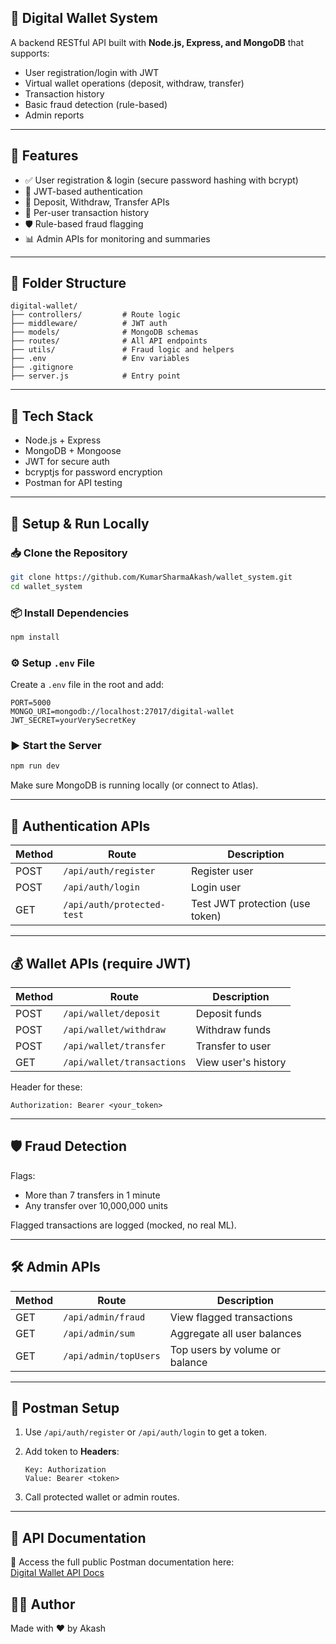 ## 📘 Digital Wallet System

A backend RESTful API built with **Node.js, Express, and MongoDB** that supports:

* User registration/login with JWT
* Virtual wallet operations (deposit, withdraw, transfer)
* Transaction history
* Basic fraud detection (rule-based)
* Admin reports

---

## 🚀 Features

* ✅ User registration & login (secure password hashing with bcrypt)
* 🔐 JWT-based authentication
* 💸 Deposit, Withdraw, Transfer APIs
* 📜 Per-user transaction history
* 🛡️ Rule-based fraud flagging
* 📊 Admin APIs for monitoring and summaries

---

## 📁 Folder Structure

```
digital-wallet/
├── controllers/         # Route logic
├── middleware/          # JWT auth
├── models/              # MongoDB schemas
├── routes/              # All API endpoints
├── utils/               # Fraud logic and helpers
├── .env                 # Env variables
├── .gitignore
├── server.js            # Entry point
```

---

## 🔧 Tech Stack

* Node.js + Express
* MongoDB + Mongoose
* JWT for secure auth
* bcryptjs for password encryption
* Postman for API testing

---

## 🧪 Setup & Run Locally

### 📥 Clone the Repository

```bash
git clone https://github.com/KumarSharmaAkash/wallet_system.git
cd wallet_system
```

### 📦 Install Dependencies

```bash
npm install
```

### ⚙️ Setup `.env` File

Create a `.env` file in the root and add:

```
PORT=5000
MONGO_URI=mongodb://localhost:27017/digital-wallet
JWT_SECRET=yourVerySecretKey
```

### ▶️ Start the Server

```bash
npm run dev
```

Make sure MongoDB is running locally (or connect to Atlas).

---

## 🔐 Authentication APIs

| Method | Route                      | Description                     |
| ------ | -------------------------- | ------------------------------- |
| POST   | `/api/auth/register`       | Register user                   |
| POST   | `/api/auth/login`          | Login user                      |
| GET    | `/api/auth/protected-test` | Test JWT protection (use token) |

---

## 💰 Wallet APIs (require JWT)

| Method | Route                      | Description         |
| ------ | -------------------------- | ------------------- |
| POST   | `/api/wallet/deposit`      | Deposit funds       |
| POST   | `/api/wallet/withdraw`     | Withdraw funds      |
| POST   | `/api/wallet/transfer`     | Transfer to user    |
| GET    | `/api/wallet/transactions` | View user's history |

Header for these:

```
Authorization: Bearer <your_token>
```

---

## 🛡️ Fraud Detection

Flags:

* More than 7 transfers in 1 minute
* Any transfer over 10,000,000 units

Flagged transactions are logged (mocked, no real ML).

---

## 🛠️ Admin APIs

| Method | Route                  | Description                    |
| ------ | ---------------------- | ------------------------------ |
| GET    | `/api/admin/fraud`     | View flagged transactions      |
| GET    | `/api/admin/sum`       | Aggregate all user balances    |
| GET    | `/api/admin/topUsers`  | Top users by volume or balance |

---

## 🔄 Postman Setup

1. Use `/api/auth/register` or `/api/auth/login` to get a token.
2. Add token to **Headers**:

   ```
   Key: Authorization
   Value: Bearer <token>
   ```
3. Call protected wallet or admin routes.


---

## 🔗 API Documentation

📘 Access the full public Postman documentation here:  
[Digital Wallet API Docs](https://documenter.getpostman.com/view/45213642/2sB2qaigcL)


## 👨‍💻 Author

Made with ❤️ by Akash

